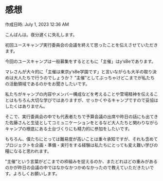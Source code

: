 # 感想

作成日時: July 1, 2023 12:36 AM

こんばんは。夜分遅くに失礼します。

初回ユースキャンプ実行委員会の会議を終えて思ったことを伝えさせていただきます。

今回のユースキャンプは一般募集をするとともに「主催」はy‘sBeであります。

マレさんが大々的に「主催は東京y‘sBe学園です」と言いながらも大半の取り決めは大人たちで行うのでしょうか？ ”主催”としてぶっちゃけどこまでが私たちの活動領域であるのかをお聞きしたいです。

私たちがキャンプの内容やメンバー構成などを考えることや萱場精神を伝えることはもちろん大切な学びではありますが、せっかくやるキャンプですので妥協はしたくはありません。

そこで、実行委員会の中でも代表者たちで予算会議の出席や昨日の話にも出てきた佐藤さんと生徒としてコミュニケーションをとるなど大人たちと関わりながらキャンプの根底にある土台づくりにも精力的に参加をしたいです。

もちろん、僕たちにとっては難易度が高いことは重々承知ですが、それも含めてプロジェクトを企画・準備・実行をする経験は私たちにとっても変え難い学びの糧になると思われます。

”主催”という言葉がどこまでの枠組みを捉えるのか、またどれほどの重みがあるのかが昨日の会議の中ではなかなかつかめなかったので教えていただきたいです。よろしくお願いします。